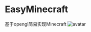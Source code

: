 # EasyMinecraft
基于opengl简易实现Minecraft
![avatar](http://vpn.vnkmx.xyz/images/Snipaste_2018-12-20_12-41-15.jpg)
